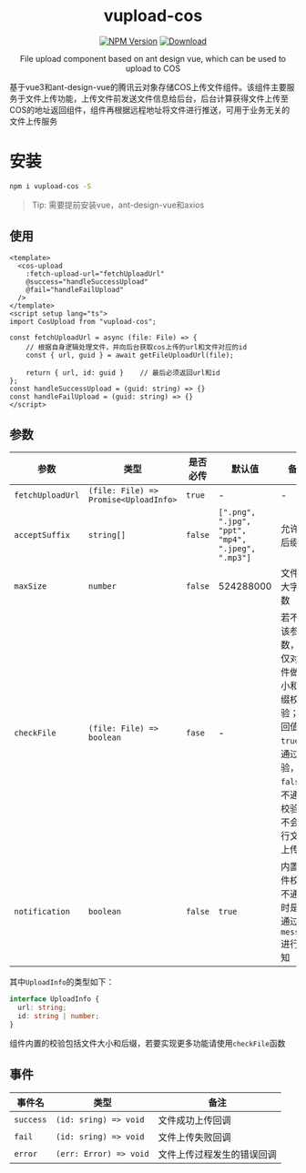 <h1 align="center">vupload-cos</h1>

<div align="center">

[![NPM Version][npm-image]][npm-url] [![Download][download-image]][download-url]

[npm-url]:https://www.npmjs.com/package/vupload-cos
[npm-image]: https://img.shields.io/badge/npm-v1.4.x-yellow
[download-url]: https://www.npmjs.com/package/vupload-cos
[download-image]: https://img.shields.io/badge/downloads-450%2Fweek-green

File upload component based on ant design vue, which can be used to upload to COS

</div>

基于vue3和ant-design-vue的腾讯云对象存储COS上传文件组件。该组件主要服务于文件上传功能，上传文件前发送文件信息给后台，后台计算获得文件上传至COS的地址返回组件，组件再根据远程地址将文件进行推送，可用于业务无关的文件上传服务

# 安装

```bash
npm i vupload-cos -S
```

> Tip: 需要提前安装vue，ant-design-vue和axios

## 使用

```vue
<template>
  <cos-upload 
    :fetch-upload-url="fetchUploadUrl" 
    @success="handleSuccessUpload"
    @fail="handleFailUpload"
  />
</template>
<script setup lang="ts">
import CosUpload from "vupload-cos";

const fetchUploadUrl = async (file: File) => {
    // 根据自身逻辑处理文件，并向后台获取cos上传的url和文件对应的id
    const { url, guid } = await getFileUploadUrl(file);

    return { url, id: guid }    // 最后必须返回url和id
};
const handleSuccessUpload = (guid: string) => {}
const handleFailUpload = (guid: string) => {}
</script>
```

## 参数

|  参数   | 类型  |  是否必传 | 默认值 | 备注 |
|  ----  | ----  | ----  | ----  | ----  |
| `fetchUploadUrl`  | `(file: File) => Promise<UploadInfo>` | `true`  | - | - | 与后台交互获取多文件上传COS的地址和文件id，为自身的业务逻辑 |
| `acceptSuffix`  | `string[]` | `false` | `[".png", ".jpg", "ppt", "mp4", ".jpeg", ".mp3"]` | 允许的后缀 |
| `maxSize` | `number` | `false` | 524288000 | 文件最大字节数 |
| `checkFile` | `(file: File) =>  boolean` | `fase` | - | 若不传该参数，则仅对文件做大小和后缀校验；返回值`true`为通过校验，`false`为不通过校验，不会进行文件上传 |
| `notification` | `boolean` | `false` | `true` | 内置文件校验不通过时是否通过`message`进行通知 |

其中`UploadInfo`的类型如下：

```typescript
interface UploadInfo {
  url: string;
  id: string | number;
}
```
组件内置的校验包括文件大小和后缀，若要实现更多功能请使用`checkFile`函数

## 事件
|  事件名   | 类型  |  备注
|  ----  | ----  | ----  |
| `success`  | `(id: sring) => void` | 文件成功上传回调 |
| `fail`  | `(id: sring) => void` | 文件上传失败回调 |
| `error`  | `(err: Error) => void` | 文件上传过程发生的错误回调 |